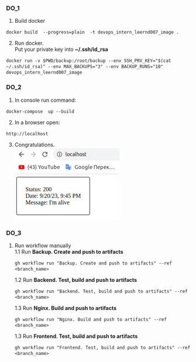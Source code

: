 <h3>DO_1</h3>

1. Build docker
```
docker build  --progress=plain  -t devops_intern_leernd007_image .
```

2. Run docker. <br>Put your private key into **~/.ssh/id_rsa**
```
docker run -v $PWD/backup:/root/backup --env SSH_PRV_KEY="$(cat ~/.ssh/id_rsa)" --env MAX_BACKUPS="3" --env BACKUP_RUNS="10" devops_intern_leernd007_image
``` 

<h3>DO_2</h3>

1. In console run command:
```
docker-compose  up --build
```

2. In a browser open:
```
http://localhost
```
3. Congratulations.<br>
   ![screen](./screenshots/img.png)


<h3>DO_3</h3>

1. Run workflow manually<br>
   1.1 Run **Backup. Create and push to artifacts**
   ```
   gh workflow run "Backup. Create and push to artifacts" --ref <branch_name>
   ```
   1.2 Run **Backend. Test, build and push to artifacts**
   ```
   gh workflow run "Backend. Test, build and push to artifacts" --ref <branch_name>
   ```
   1.3 Run **Nginx. Build and push to artifacts**
   ```
   gh workflow run "Nginx. Build and push to artifacts" --ref <branch_name>
   ```
   1.3 Run **Frontend. Test, build and push to artifacts**
   ```
   gh workflow run "Frontend. Test, build and push to artifacts" --ref <branch_name>
   ```